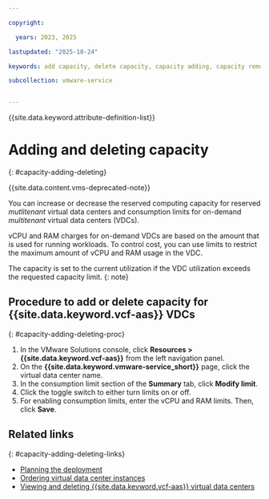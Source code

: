 ```yaml
---

copyright:

  years: 2023, 2025

lastupdated: "2025-10-24"

keywords: add capacity, delete capacity, capacity adding, capacity remove, multitenant add capacity

subcollection: vmware-service


---
```


{{site.data.keyword.attribute-definition-list}}

# Adding and deleting capacity
{: #capacity-adding-deleting}

{{site.data.content.vms-deprecated-note}}

You can increase or decrease the reserved computing capacity for reserved *mutlitenant* virtual data centers and consumption limits for on-demand *multitenant* virtual data centers (VDCs).

vCPU and RAM charges for on-demand VDCs are based on the amount that is used for running workloads. To control cost, you can use limits to restrict the maximum amount of vCPU and RAM usage in the VDC.

The capacity is set to the current utilization if the VDC utilization exceeds the requested capacity limit.
{: note}

## Procedure to add or delete capacity for {{site.data.keyword.vcf-aas}} VDCs
{: #capacity-adding-deleting-proc}

1. In the VMware Solutions console, click **Resources > {{site.data.keyword.vcf-aas}}** from the left navigation panel.
2. On the **{{site.data.keyword.vmware-service_short}}** page, click the virtual data center name.
3. In the consumption limit section of the **Summary** tab, click **Modify limit**.
4. Click the toggle switch to either turn limits on or off.
5. For enabling consumption limits, enter the vCPU and RAM limits. Then, click **Save**.

## Related links
{: #capacity-adding-deleting-links}

* [Planning the deployment](/docs/vmware-service?topic=vmware-service-tenant-plan-deploy)
* [Ordering virtual data center instances](/docs/vmware-service?topic=vmware-service-vdc-adding)
* [Viewing and deleting {{site.data.keyword.vcf-aas}} virtual data centers](/docs/vmware-service?topic=vmware-service-tenant-viewing-vdc)
